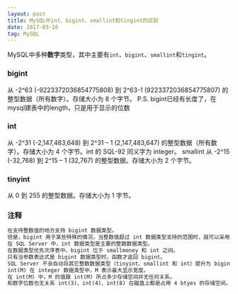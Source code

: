 ```yaml
---
layout: post
title: MySQL中int、bigint、smallint和tingint的区别
date: 2017-03-16
tag: MySQL
---
```


MySQL中多种**数字**类型，其中主要有`int`、`bigint`、`smallint`和`tingint`。

### bigint
从 -2^63 (-9223372036854775808) 到 2^63-1 (9223372036854775807) 的整型数据（所有数字）。存储大小为 8 个字节。 
P.S. bigint已经有长度了，在mysql建表中的length，只是用于显示的位数 

### int
从 -2^31 (-2,147,483,648) 到 2^31 – 1 (2,147,483,647) 的整型数据（所有数字）。存储大小为 4 个字节。int 的 SQL-92 同义字为 integer。 
smallint 
从 -2^15 (-32,768) 到 2^15 – 1 (32,767) 的整型数据。存储大小为 2 个字节。 

### tinyint
从 0 到 255 的整型数据。存储大小为 1 字节。 

### 注释 
```txt
在支持整数值的地方支持 bigint 数据类型。
但是，bigint 用于某些特殊的情况，当整数值超过 int 数据类型支持的范围时，就可以采用 bigint。
在 SQL Server 中，int 数据类型是主要的整数数据类型。 
在数据类型优先次序表中，bigint 位于 smallmoney 和 int 之间。 
只有当参数表达式是 bigint 数据类型时，函数才返回 bigint。
SQL Server 不会自动将其它整数数据类型（tinyint、smallint 和 int）提升为 bigint。 
int(M) 在 integer 数据类型中，M 表示最大显示宽度。
在 int(M) 中，M 的值跟 int(M) 所占多少存储空间并无任何关系。
和数字位数也无关系 int(3)、int(4)、int(8) 在磁盘上都是占用 4 btyes 的存储空间。
```